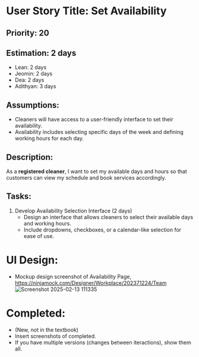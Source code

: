 
# User Story Title: Set Availability

## Priority: 20

## Estimation: 2 days  
- Lean: 2 days  
- Jeomin: 2 days  
- Dea: 2 days  
- Adithyan: 3 days  

## Assumptions:
- Cleaners will have access to a user-friendly interface to set their availability.
- Availability includes selecting specific days of the week and defining working hours for each day.

## Description:
As a **registered cleaner**, I want to set my available days and hours so that customers can view my schedule and book services accordingly.

## Tasks:
1. Develop Availability Selection Interface (2 days)
   - Design an interface that allows cleaners to select their available days and working hours.
   - Include dropdowns, checkboxes, or a calendar-like selection for ease of use.

# UI Design:
* Mockup design screenshot of Availability Page, https://ninjamock.com/Designer/Workplace/202371224/Team
![Screenshot 2025-02-13 111335](https://github.com/user-attachments/assets/2e112e52-f399-42ae-97ae-232f60a1e144)

# Completed:
* (New, not in the textbook) 
* Insert screenshots of completed. 
* If you have multiple versions (changes between iteractions), show them all.

